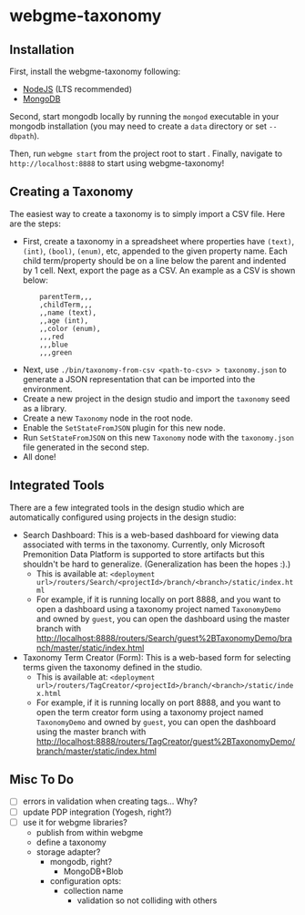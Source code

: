 # webgme-taxonomy
## Installation
First, install the webgme-taxonomy following:
- [NodeJS](https://nodejs.org/en/) (LTS recommended)
- [MongoDB](https://www.mongodb.com/)

Second, start mongodb locally by running the `mongod` executable in your mongodb installation (you may need to create a `data` directory or set `--dbpath`).

Then, run `webgme start` from the project root to start . Finally, navigate to `http://localhost:8888` to start using webgme-taxonomy!

## Creating a Taxonomy
The easiest way to create a taxonomy is to simply import a CSV file. Here are the steps:
- First, create a taxonomy in a spreadsheet where properties have `(text)`, `(int)`, `(bool)`, `(enum)`, etc, appended to the given property name. Each child term/property should be on a line below the parent and indented by 1 cell. Next, export the page as a CSV. An example as a CSV is shown below:
	```
		parentTerm,,,
		,childTerm,,,
		,,name (text),
		,,age (int),
		,,color (enum),
		,,,red
		,,,blue
		,,,green

	```
- Next, use `./bin/taxonomy-from-csv <path-to-csv> > taxonomy.json` to generate a JSON representation that can be imported into the environment.
- Create a new project in the design studio and import the `taxonomy` seed as a library.
- Create a new `Taxonomy` node in the root node.
- Enable the `SetStateFromJSON` plugin for this new node.
- Run `SetStateFromJSON` on this new `Taxonomy` node with the `taxonomy.json` file generated in the second step.
- All done!

## Integrated Tools
There are a few integrated tools in the design studio which are automatically configured using projects in the design studio:
- Search Dashboard: This is a web-based dashboard for viewing data associated with terms in the taxonomy. Currently, only Microsoft Premonition Data Platform is supported to store artifacts but this shouldn't be hard to generalize. (Generalization has been the hopes :).)
	- This is available at: `<deployment url>/routers/Search/<projectId>/branch/<branch>/static/index.html`
	- For example, if it is running locally on port 8888, and you want to open a dashboard using a taxonomy project named `TaxonomyDemo` and owned by `guest`, you can open the dashboard using the master branch with [http://localhost:8888/routers/Search/guest%2BTaxonomyDemo/branch/master/static/index.html](http://localhost:8888/routers/Search/guest%2BTaxonomyDemo/branch/master/static/index.html)
- Taxonomy Term Creator (Form): This is a web-based form for selecting terms given the taxonomy defined in the studio.
	- This is available at: `<deployment url>/routers/TagCreator/<projectId>/branch/<branch>/static/index.html`
	- For example, if it is running locally on port 8888, and you want to open the term creator form using a taxonomy project named `TaxonomyDemo` and owned by `guest`, you can open the dashboard using the master branch with [http://localhost:8888/routers/TagCreator/guest%2BTaxonomyDemo/branch/master/static/index.html](http://localhost:8888/routers/TagCreator/guest%2BTaxonomyDemo/branch/master/static/index.html)

## Misc To Do
- [ ] errors in validation when creating tags... Why?
- [ ] update PDP integration (Yogesh, right?)
- [ ] use it for webgme libraries?
	- publish from within webgme
	- define a taxonomy
	- storage adapter?
		- mongodb, right?
			- MongoDB+Blob
		- configuration opts:
			- collection name
				- validation so not colliding with others
